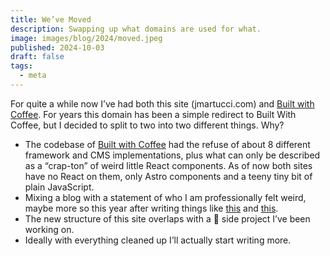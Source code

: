 ```yaml
---
title: We’ve Moved
description: Swapping up what domains are used for what.
image: images/blog/2024/moved.jpeg
published: 2024-10-03
draft: false
tags:
  - meta
---
```


For quite a while now I’ve had both this site (jmartucci.com) and [Built with Coffee](https://builtwith.coffee). For years this domain has been a simple redirect to Built With Coffee, but I decided to split to two into two different things. Why?
- The codebase of [Built with Coffee](https://builtwith.coffee) had the refuse of about 8 different framework and CMS implementations, plus what can only be described as a “crap-ton” of weird little React components. As of now both sites have no React on them, only Astro components and a teeny tiny bit of plain JavaScript.
- Mixing a blog with a statement of who I am professionally felt weird, maybe more so this year after writing things like [this](https://jmartucci.com/blog/2024/doom-or-the-market-for-web-developers-in-2024/) and [this](https://jmartucci.com/blog/2023-gets-an-a/).
- The new structure of this site overlaps with a 🤫 side project I’ve been working on.
- Ideally with everything cleaned up I’ll actually start writing more.